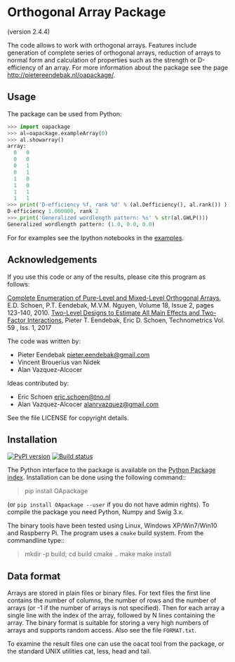 Orthogonal Array Package
========================

(version 2.4.4)

The code allows to work with orthogonal arrays. Features include generation of complete series of orthogonal arrays, 
reduction of arrays to normal form and calculation of properties such as the strength or D-efficiency of an array.
For more information about the package see the page <http://pietereendebak.nl/oapackage/>.

Usage
-------

The package can be used from Python:
``` python
>>> import oapackage
>>> al=oapackage.exampleArray(0)
>>> al.showarray()
array: 
  0   0
  0   0
  0   1
  0   1
  1   0
  1   0
  1   1
  1   1
>>> print('D-efficiency %f, rank %d' % (al.Defficiency(), al.rank()) )
D-efficiency 1.000000, rank 2
>>> print('Generalized wordlength pattern: %s' % str(al.GWLP()))
Generalized wordlength pattern: (1.0, 0.0, 0.0)
```

For for examples see the Ipython notebooks in the
[examples](examples/).

Acknowledgements
------------

If you use this code or any of the results, please cite this program as follows:

[Complete Enumeration of Pure-Level and Mixed-Level Orthogonal Arrays](http://dx.doi.org/10.1002/jcd.20236), E.D. Schoen, P.T. Eendebak, M.V.M. Nguyen, Volume 18, Issue 2, pages 123-140, 2010.
[Two-Level Designs to Estimate All Main Effects and Two-Factor Interactions](https://doi.org/10.1080/00401706.2016.1142903), Pieter T. Eendebak, Eric D. Schoen, Technometrics Vol. 59 , Iss. 1, 2017

The code was written by:

* Pieter Eendebak <pieter.eendebak@gmail.com>
* Vincent Brouerius van Nidek
* Alan Vazquez-Alcocer

Ideas contributed by:

* Eric Schoen <eric.schoen@tno.nl>
* Alan Vazquez-Alcocer <alanrvazquez@gmail.com>

See the file LICENSE for copyright details.

Installation
------------

[![PyPI version](https://badge.fury.io/py/OApackage.svg)](https://badge.fury.io/py/OApackage)
[![Build status](https://ci.appveyor.com/api/projects/status/f6ia9br95soimf9u?svg=true)](https://ci.appveyor.com/project/eendebakpt/oapackage-4lws8)

The Python interface to the package is available on the [Python Package index](https://pypi.python.org/pypi/OApackage/).
Installation can be done using the following command::

> pip install OApackage 

(or `pip install OApackage --user` if you do not have admin rights). To compile the package you need Python, Numpy and Swig 3.x.

The binary tools have been tested using Linux, Windows XP/Win7/Win10 and Raspberry Pi.
The program uses a `cmake` build system. From the commandline type::

> mkdir -p build; cd build
> cmake ..
> make
> make install


Data format
-----------

Arrays are stored in plain files or binary files. For text files the first line contains the number of columns, the number of rows and the number of arrays (or -1 if the number of arrays is not specified). Then for each array a single line with the index of the array, followed by N lines containing the array. The binary format is suitable for storing a very high numbers of arrays and supports random access. Also see the file `FORMAT.txt`.

To examine the result files one can use the oacat tool from the package, or the standard UNIX utilities cat, less, head and tail.






